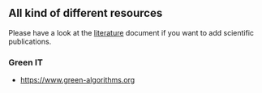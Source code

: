 ## All kind of different resources

Please have a look at the [literature](./literature.md) document if you want to add scientific publications.

### Green IT

* https://www.green-algorithms.org
